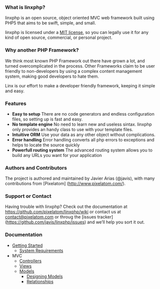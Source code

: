 ### What is linxphp?
linxphp is an open source, object oriented MVC web framework built using PHP5 that aims to be swift, simple, and small.

linxphp is licensed under a [MIT license](http://www.opensource.org/licenses/mit-license.php), so you can legally use it for any kind of open source, commercial, or personal project.

### Why another PHP Framework?
We think most known PHP Framework out there have grown a lot, and turned overcomplicated in the process. Other Frameworks claim to be user friendly to non-developers by using a complex content management system, making good developers to hate them.

Linx is our effort to make a developer friendly framework, keeping it simple and easy.

### Features
* **Easy to setup**
   There are no code generators and endless configuration files, so setting up is fast and easy.
* **No template engine**
   No need to learn new and useless sintax. linxphp only provides an handy class to use with your template files. 
* **Intuitive ORM** 
   Use your data as any other object without complications.
* **Error handling**
   Error handling converts all php errors to exceptions and helps to locate the source quickly
* **Powerfull routing system**
   The advanced routing system allows you to build any URLs you want for your application

### Authors and Contributors
The project is authored and maintained by Javier Arias (@javis), with many contributions from [Pixelatom] (http://www.pixelatom.com/).

### Support or Contact
Having trouble with linxphp? Check out the documentation at https://github.com/pixelatom/linxphp/wiki or contact us at contact@pixelatom.com or throug the [issues tracker] (https://github.com/javis/linxphp/issues) and we’ll help you sort it out.

### Documentation

* [Getting Started](https://github.com/pixelatom/linxphp/wiki/Getting-Started)
    * [System Requirements](https://github.com/pixelatom/linxphp/wiki/System-Requirements)
* MVC
    * [Controllers](https://github.com/pixelatom/linxphp/wiki/Controllers)
    * [Views](https://github.com/pixelatom/linxphp/wiki/Views)
    * [Models](https://github.com/pixelatom/linxphp/wiki/Models)
        - [Designing Models](https://github.com/pixelatom/linxphp/wiki/Designing-Models)
        - [Relationships](https://github.com/pixelatom/linxphp/wiki/Relationships)
